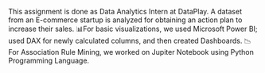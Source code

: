 This assignment is done as Data Analytics Intern at DataPlay.
A dataset from an E-commerce startup is analyzed for obtaining an action plan to increase their sales.
📊For basic visualizations, we used Microsoft Power BI; used DAX for newly calculated columns, and then created Dashboards.
📉For Association Rule Mining, we worked on Jupiter Notebook using Python Programming Language.

